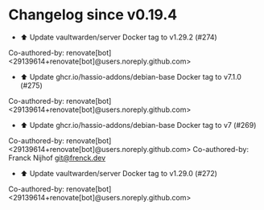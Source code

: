 # Changelog since v0.19.4
- ⬆️ Update vaultwarden/server Docker tag to v1.29.2 (#274)

Co-authored-by: renovate[bot] <29139614+renovate[bot]@users.noreply.github.com> 
- ⬆️ Update ghcr.io/hassio-addons/debian-base Docker tag to v7.1.0 (#275)

Co-authored-by: renovate[bot] <29139614+renovate[bot]@users.noreply.github.com> 
- ⬆️ Update ghcr.io/hassio-addons/debian-base Docker tag to v7 (#269)

Co-authored-by: renovate[bot] <29139614+renovate[bot]@users.noreply.github.com>
Co-authored-by: Franck Nijhof <git@frenck.dev> 
- ⬆️ Update vaultwarden/server Docker tag to v1.29.0 (#272)

Co-authored-by: renovate[bot] <29139614+renovate[bot]@users.noreply.github.com> 
